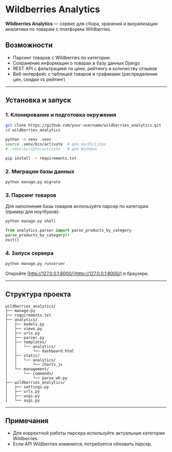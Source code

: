 # Wildberries Analytics

**Wildberries Analytics** — сервис для сбора, хранения и визуализации аналитики по товарам с платформы Wildberries.

## Возможности

- Парсинг товаров с Wildberries по категории
- Сохранение информации о товарах в базу данных Django
- REST API с фильтрацией по цене, рейтингу и количеству отзывов
- Веб-интерфейс с таблицей товаров и графиками (распределение цен, скидки vs рейтинг)

---

## Установка и запуск

### 1. Клонирование и подготовка окружения

```bash
git clone https://github.com/your-username/wildberries_analytics.git
cd wildberries_analytics

python -m venv .venv
source .venv/bin/activate  # для macOS/Linux
# .venv\Scripts\activate   # для Windows

pip install -r requirements.txt
```

### 2. Миграции базы данных

```bash
python manage.py migrate
```

### 3. Парсинг товаров

Для наполнения базы товаров используйте парсер по категории (пример для ноутбуков):

```bash
python manage.py shell
```
```python
from analytics.parser import parse_products_by_category
parse_products_by_category()
exit()
```

### 4. Запуск сервера

```bash
python manage.py runserver
```

Откройте [http://127.0.0.1:8000/](http://127.0.0.1:8000/) в браузере.

---

## Структура проекта

```
wildberries_analytics/
├── manage.py
├── requirements.txt
├── analytics/
│   ├── models.py
│   ├── views.py
│   ├── urls.py
│   ├── parser.py
│   ├── templates/
│   │   └── analytics/
│   │       └── dashboard.html
│   ├── static/
│   │   └── analytics/
│   │       └── charts.js
│   └── management/
│       └── commands/
│           └── parse_wb.py
├── wildberries_analytics/
│   ├── settings.py
│   ├── urls.py
│   ├── wsgi.py
│   └── asgi.py
```

---

## Примечания

- Для корректной работы парсера используйте актуальные категории Wildberries.
- Если API Wildberries изменится, потребуется обновить парсер.

